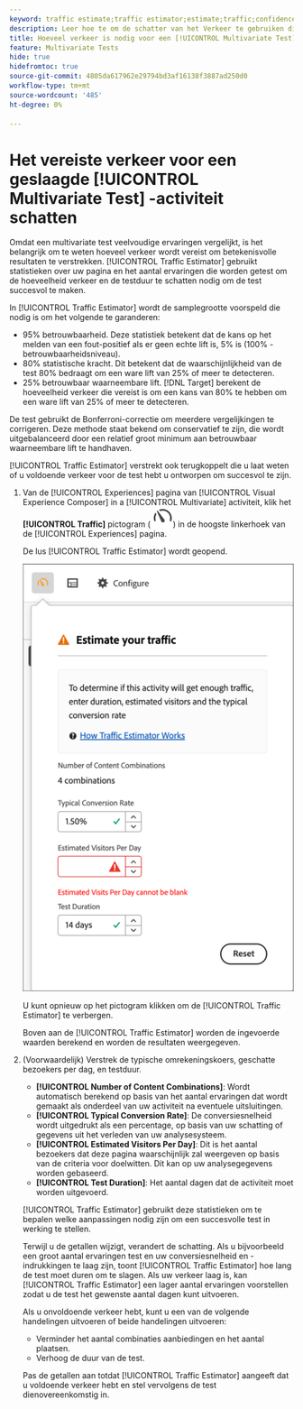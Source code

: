 ```yaml
---
keyword: traffic estimate;traffic estimator;estimate;traffic;confidence;statistical power;lift;bonferroni;conversion rate;visitors per day;duration
description: Leer hoe te om de schatter van het Verkeer te gebruiken die u laat weten of hebt u voldoende verkeer voor uw  [!DNL Adobe Target] [!UICONTROL Multivariate Test] activiteit om te slagen.
title: Hoeveel verkeer is nodig voor een [!UICONTROL Multivariate Test] (MVT) activiteit?
feature: Multivariate Tests
hide: true
hidefromtoc: true
source-git-commit: 4805da617962e29794bd3af16138f3887ad250d0
workflow-type: tm+mt
source-wordcount: '485'
ht-degree: 0%

---
```


# Het vereiste verkeer voor een geslaagde [!UICONTROL Multivariate Test] -activiteit schatten

Omdat een multivariate test veelvoudige ervaringen vergelijkt, is het belangrijk om te weten hoeveel verkeer wordt vereist om betekenisvolle resultaten te verstrekken. [!UICONTROL Traffic Estimator] gebruikt statistieken over uw pagina en het aantal ervaringen die worden getest om de hoeveelheid verkeer en de testduur te schatten nodig om de test succesvol te maken.

In [!UICONTROL Traffic Estimator] wordt de samplegrootte voorspeld die nodig is om het volgende te garanderen:

* 95% betrouwbaarheid. Deze statistiek betekent dat de kans op het melden van een fout-positief als er geen echte lift is, 5% is (100% - betrouwbaarheidsniveau).
* 80% statistische kracht. Dit betekent dat de waarschijnlijkheid van de test 80% bedraagt om een ware lift van 25% of meer te detecteren.
* 25% betrouwbaar waarneembare lift. [!DNL Target] berekent de hoeveelheid verkeer die vereist is om een kans van 80% te hebben om een ware lift van 25% of meer te detecteren.

De test gebruikt de Bonferroni-correctie om meerdere vergelijkingen te corrigeren. Deze methode staat bekend om conservatief te zijn, die wordt uitgebalanceerd door een relatief groot minimum aan betrouwbaar waarneembare lift te handhaven.

[!UICONTROL Traffic Estimator] verstrekt ook terugkoppelt die u laat weten of u voldoende verkeer voor de test hebt u ontworpen om succesvol te zijn.

1. Van de [!UICONTROL Experiences] pagina van [!UICONTROL Visual Experience Composer] in a [!UICONTROL Multivariate] activiteit, klik het **[!UICONTROL Traffic]** pictogram ( ![ pictogram van de Schatter van het Verkeer ](/help/main/assets/icons/Gauge2.svg)) in de hoogste linkerhoek van de [!UICONTROL Experiences] pagina.

   De lus [!UICONTROL Traffic Estimator] wordt geopend.

   ![ het gebruikersinterface van de schatter van het Verkeer ](/help/main/c-activities/c-multivariate-testing/t-create-multivariate-test/assets/mvt-est.png)

   U kunt opnieuw op het pictogram klikken om de [!UICONTROL Traffic Estimator] te verbergen.

   Boven aan de [!UICONTROL Traffic Estimator] worden de ingevoerde waarden berekend en worden de resultaten weergegeven.

1. (Voorwaardelijk) Verstrek de typische omrekeningskoers, geschatte bezoekers per dag, en testduur.

   * **[!UICONTROL Number of Content Combinations]**: Wordt automatisch berekend op basis van het aantal ervaringen dat wordt gemaakt als onderdeel van uw activiteit na eventuele uitsluitingen.
   * **[!UICONTROL Typical Conversion Rate]**: De conversiesnelheid wordt uitgedrukt als een percentage, op basis van uw schatting of gegevens uit het verleden van uw analysesysteem.
   * **[!UICONTROL Estimated Visitors Per Day]**: Dit is het aantal bezoekers dat deze pagina waarschijnlijk zal weergeven op basis van de criteria voor doelwitten. Dit kan op uw analysegegevens worden gebaseerd.
   * **[!UICONTROL Test Duration]**: Het aantal dagen dat de activiteit moet worden uitgevoerd.

   [!UICONTROL Traffic Estimator] gebruikt deze statistieken om te bepalen welke aanpassingen nodig zijn om een succesvolle test in werking te stellen.

   Terwijl u de getallen wijzigt, verandert de schatting. Als u bijvoorbeeld een groot aantal ervaringen test en uw conversiesnelheid en -indrukkingen te laag zijn, toont [!UICONTROL Traffic Estimator] hoe lang de test moet duren om te slagen. Als uw verkeer laag is, kan [!UICONTROL Traffic Estimator] een lager aantal ervaringen voorstellen zodat u de test het gewenste aantal dagen kunt uitvoeren.

   Als u onvoldoende verkeer hebt, kunt u een van de volgende handelingen uitvoeren of beide handelingen uitvoeren:

   * Verminder het aantal combinaties aanbiedingen en het aantal plaatsen.
   * Verhoog de duur van de test.

   Pas de getallen aan totdat [!UICONTROL Traffic Estimator] aangeeft dat u voldoende verkeer hebt en stel vervolgens de test dienovereenkomstig in.
